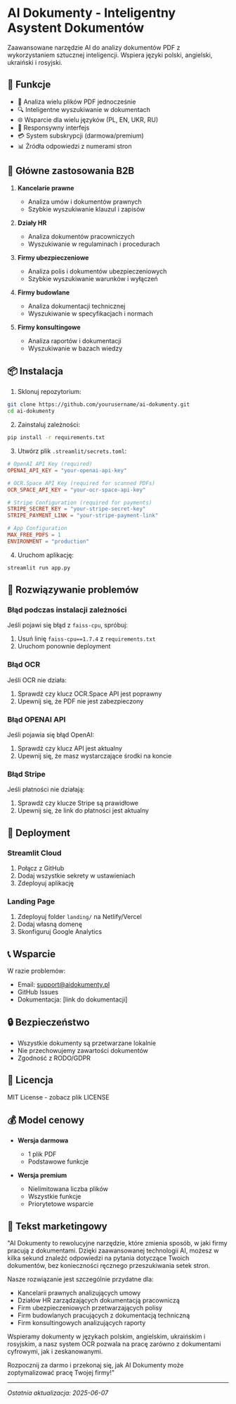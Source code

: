 # AI Dokumenty - Inteligentny Asystent Dokumentów

Zaawansowane narzędzie AI do analizy dokumentów PDF z wykorzystaniem sztucznej inteligencji. Wspiera języki polski, angielski, ukraiński i rosyjski.

## 🚀 Funkcje

- 📄 Analiza wielu plików PDF jednocześnie
- 🔍 Inteligentne wyszukiwanie w dokumentach
- 🌐 Wsparcie dla wielu języków (PL, EN, UKR, RU)
- 📱 Responsywny interfejs
- 💳 System subskrypcji (darmowa/premium)
- 📊 Źródła odpowiedzi z numerami stron

## 🎯 Główne zastosowania B2B

1. **Kancelarie prawne**
   - Analiza umów i dokumentów prawnych
   - Szybkie wyszukiwanie klauzul i zapisów

2. **Działy HR**
   - Analiza dokumentów pracowniczych
   - Wyszukiwanie w regulaminach i procedurach

3. **Firmy ubezpieczeniowe**
   - Analiza polis i dokumentów ubezpieczeniowych
   - Szybkie wyszukiwanie warunków i wyłączeń

4. **Firmy budowlane**
   - Analiza dokumentacji technicznej
   - Wyszukiwanie w specyfikacjach i normach

5. **Firmy konsultingowe**
   - Analiza raportów i dokumentacji
   - Wyszukiwanie w bazach wiedzy

## 📦 Instalacja

1. Sklonuj repozytorium:
```bash
git clone https://github.com/yourusername/ai-dokumenty.git
cd ai-dokumenty
```

2. Zainstaluj zależności:
```bash
pip install -r requirements.txt
```

3. Utwórz plik `.streamlit/secrets.toml`:
```toml
# OpenAI API Key (required)
OPENAI_API_KEY = "your-openai-api-key"

# OCR.Space API Key (required for scanned PDFs)
OCR_SPACE_API_KEY = "your-ocr-space-api-key"

# Stripe Configuration (required for payments)
STRIPE_SECRET_KEY = "your-stripe-secret-key"
STRIPE_PAYMENT_LINK = "your-stripe-payment-link"

# App Configuration
MAX_FREE_PDFS = 1
ENVIRONMENT = "production"
```

4. Uruchom aplikację:
```bash
streamlit run app.py
```

## 🔧 Rozwiązywanie problemów

### Błąd podczas instalacji zależności

Jeśli pojawi się błąd z `faiss-cpu`, spróbuj:
1. Usuń linię `faiss-cpu==1.7.4` z `requirements.txt`
2. Uruchom ponownie deployment

### Błąd OCR

Jeśli OCR nie działa:
1. Sprawdź czy klucz OCR.Space API jest poprawny
2. Upewnij się, że PDF nie jest zabezpieczony

### Błąd OPENAI API

Jeśli pojawia się błąd OpenAI:
1. Sprawdź czy klucz API jest aktualny
2. Upewnij się, że masz wystarczające środki na koncie

### Błąd Stripe

Jeśli płatności nie działają:
1. Sprawdź czy klucze Stripe są prawidłowe
2. Upewnij się, że link do płatności jest aktualny

## 📱 Deployment

### Streamlit Cloud

1. Połącz z GitHub
2. Dodaj wszystkie sekrety w ustawieniach
3. Zdeployuj aplikację

### Landing Page

1. Zdeployuj folder `landing/` na Netlify/Vercel
2. Dodaj własną domenę
3. Skonfiguruj Google Analytics

## 📞 Wsparcie

W razie problemów:
- Email: support@aidokumenty.pl
- GitHub Issues
- Dokumentacja: [link do dokumentacji]

## 🔒 Bezpieczeństwo

- Wszystkie dokumenty są przetwarzane lokalnie
- Nie przechowujemy zawartości dokumentów
- Zgodność z RODO/GDPR

## 📄 Licencja

MIT License - zobacz plik LICENSE

## 💰 Model cenowy

- **Wersja darmowa**
  - 1 plik PDF
  - Podstawowe funkcje

- **Wersja premium**
  - Nielimitowana liczba plików
  - Wszystkie funkcje
  - Priorytetowe wsparcie

## 📝 Tekst marketingowy

"AI Dokumenty to rewolucyjne narzędzie, które zmienia sposób, w jaki firmy pracują z dokumentami. Dzięki zaawansowanej technologii AI, możesz w kilka sekund znaleźć odpowiedzi na pytania dotyczące Twoich dokumentów, bez konieczności ręcznego przeszukiwania setek stron.

Nasze rozwiązanie jest szczególnie przydatne dla:
- Kancelarii prawnych analizujących umowy
- Działów HR zarządzających dokumentacją pracowniczą
- Firm ubezpieczeniowych przetwarzających polisy
- Firm budowlanych pracujących z dokumentacją techniczną
- Firm konsultingowych analizujących raporty

Wspieramy dokumenty w językach polskim, angielskim, ukraińskim i rosyjskim, a nasz system OCR pozwala na pracę zarówno z dokumentami cyfrowymi, jak i zeskanowanymi.

Rozpocznij za darmo i przekonaj się, jak AI Dokumenty może zoptymalizować pracę Twojej firmy!"

---
*Ostatnia aktualizacja: 2025-06-07*
